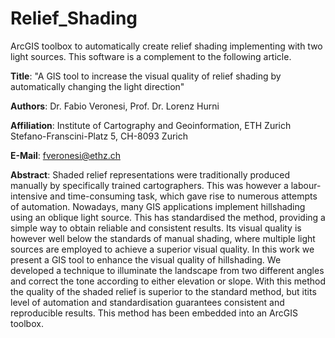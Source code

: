 Relief_Shading
==============

ArcGIS toolbox to automatically create relief shading implementing with two light sources.
This software is a complement to the following article.

<strong>Title</strong>:
"A GIS tool to increase the visual quality of relief shading by automatically changing the light
direction"

<strong>Authors</strong>:
Dr. Fabio Veronesi, Prof. Dr. Lorenz Hurni

<strong>Affiliation</strong>:
Institute of Cartography and Geoinformation, ETH Zurich
Stefano-Franscini-Platz 5, CH-8093 Zurich

<strong>E-Mail</strong>: fveronesi@ethz.ch

<strong>Abstract</strong>:
Shaded relief representations were traditionally produced manually by specifically trained cartographers. This was however a labour-intensive and time-consuming task, which gave rise to numerous attempts of automation.
Nowadays, many GIS applications implement hillshading using an oblique light source. This has standardised the method, providing a simple way to obtain reliable and consistent results. Its visual quality is however well below the standards of manual shading, where multiple light sources are employed to achieve a superior visual quality.
In this work we present a GIS tool to enhance the visual quality of hillshading. We developed a technique to illuminate the landscape from two different angles and correct the tone according to either elevation or slope. With this method the quality of the shaded relief is superior to the standard method, but itits level of automation and standardisation guarantees consistent and reproducible results. This method has been embedded into an ArcGIS toolbox.
